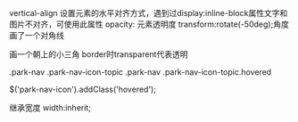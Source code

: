 vertical-align 设置元素的水平对齐方式，遇到过display:inline-block属性文字和图片不对齐，可使用此属性
opacity: 元素透明度
transform:rotate(-50deg);角度 画了一个对角线

画一个朝上的小三角
border时transparent代表透明

.park-nav .park-nav-icon-topic
.park-nav .park-nav-icon-topic.hovered

$('park-nav-icon').addClass('hovered');

继承宽度
width:inherit;